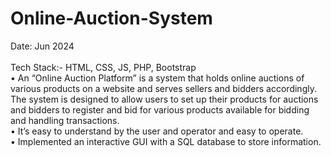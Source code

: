 # Online-Auction-System
Date: Jun 2024<br>
<br>
 Tech Stack:- HTML, CSS, JS, PHP, Bootstrap <br>
• An “Online Auction Platform” is a system that holds online auctions of various products on a website and serves sellers and bidders accordingly. The system is designed to allow users to set up their products for auctions and bidders to register and bid for various products available for bidding and handling transactions. <br>
• It’s easy to understand by the user and operator and easy to operate. <br>
• Implemented an interactive GUI with a SQL database to store information.
